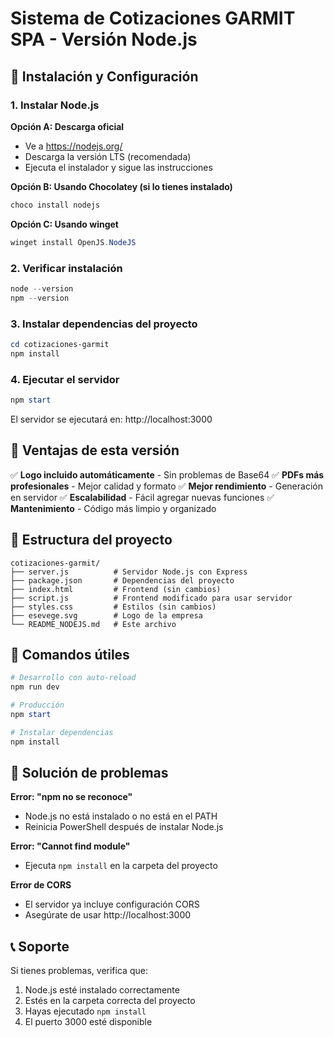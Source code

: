 # Sistema de Cotizaciones GARMIT SPA - Versión Node.js

## 🚀 Instalación y Configuración

### 1. Instalar Node.js

**Opción A: Descarga oficial**
- Ve a https://nodejs.org/
- Descarga la versión LTS (recomendada)
- Ejecuta el instalador y sigue las instrucciones

**Opción B: Usando Chocolatey (si lo tienes instalado)**
```powershell
choco install nodejs
```

**Opción C: Usando winget**
```powershell
winget install OpenJS.NodeJS
```

### 2. Verificar instalación
```powershell
node --version
npm --version
```

### 3. Instalar dependencias del proyecto
```powershell
cd cotizaciones-garmit
npm install
```

### 4. Ejecutar el servidor
```powershell
npm start
```

El servidor se ejecutará en: http://localhost:3000

## 🎯 Ventajas de esta versión

✅ **Logo incluido automáticamente** - Sin problemas de Base64
✅ **PDFs más profesionales** - Mejor calidad y formato
✅ **Mejor rendimiento** - Generación en servidor
✅ **Escalabilidad** - Fácil agregar nuevas funciones
✅ **Mantenimiento** - Código más limpio y organizado

## 📁 Estructura del proyecto

```
cotizaciones-garmit/
├── server.js          # Servidor Node.js con Express
├── package.json       # Dependencias del proyecto
├── index.html         # Frontend (sin cambios)
├── script.js          # Frontend modificado para usar servidor
├── styles.css         # Estilos (sin cambios)
├── esevege.svg        # Logo de la empresa
└── README_NODEJS.md   # Este archivo
```

## 🔧 Comandos útiles

```powershell
# Desarrollo con auto-reload
npm run dev

# Producción
npm start

# Instalar dependencias
npm install
```

## 🐛 Solución de problemas

**Error: "npm no se reconoce"**
- Node.js no está instalado o no está en el PATH
- Reinicia PowerShell después de instalar Node.js

**Error: "Cannot find module"**
- Ejecuta `npm install` en la carpeta del proyecto

**Error de CORS**
- El servidor ya incluye configuración CORS
- Asegúrate de usar http://localhost:3000

## 📞 Soporte

Si tienes problemas, verifica que:
1. Node.js esté instalado correctamente
2. Estés en la carpeta correcta del proyecto
3. Hayas ejecutado `npm install`
4. El puerto 3000 esté disponible